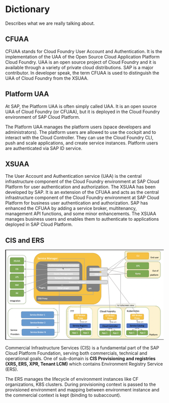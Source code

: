 # Dictionary 

Describes what we are really talking about.

## CFUAA

CFUAA stands for Cloud Foundry User Account and Authentication. It is the implementation of the UAA of the Open Source Cloud Application Platform Cloud Foundry. UAA is an open source project of Cloud Foundry and it is available through a variety of private cloud distributions. SAP is a major contributor. In developer speak, the term CFUAA is used to distinguish the UAA of Cloud Foundry from the XSUAA.

## Platform UAA

At SAP, the Platform UAA is often simply called UAA. It is an open source UAA of Cloud Foundry (or CFUAA), but it is deployed in the Cloud Foundry environment of SAP Cloud Platform.

The Platform UAA manages the platform users (space developers and administrators). The platform users are allowed to use the cockpit and to interact with the Cloud Controller. They can use the Cloud Foundry CLI, push and scale applications, and create service instances. Platform users are authenticated via SAP ID service.

## XSUAA

The User Account and Authentication service (UAA) is the central infrastructure component of the Cloud Foundry environment at SAP Cloud Platform for user authentication and authorization. The XSUAA has been developed by SAP. It is an extension of the CFUAA and acts as the central infrastructure component of the Cloud Foundry environment at SAP Cloud Platform for business user authentication and authorization. SAP has enhanced the CFUAA by adding a service broker, multitenancy, management API functions, and some minor enhancements. The XSUAA manages business users and enables them to authenticate to applications deployed in SAP Cloud Platform.

## CIS and ERS

![](assets/sm.png)

Commercial Infrastructure Services (CIS) is a fundamental part of the SAP Cloud Platform Foundation, serving both commercials, technical and operational goals. One of sub-domain is **CIS Provisioning and registries (XRS, ERS, XPR, Tenant LCM)** which contains Environment Registry Service (ERS).	

The ERS manages the lifecycle of environment instances like CF organizations, K8S clusters. During provisioning context is passed to the provisioned environment and mapping between environment instance and the commercial context is kept (binding to subaccount).
